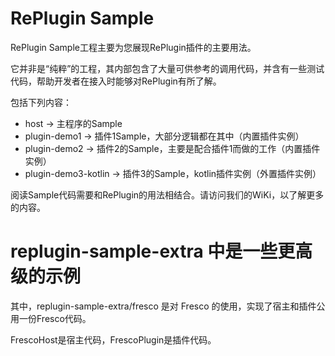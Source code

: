 # RePlugin Sample

RePlugin Sample工程主要为您展现RePlugin插件的主要用法。

它并非是“纯粹”的工程，其内部包含了大量可供参考的调用代码，并含有一些测试代码，帮助开发者在接入时能够对RePlugin有所了解。

包括下列内容：

* host → 主程序的Sample
* plugin-demo1 → 插件1Sample，大部分逻辑都在其中（内置插件实例）   
* plugin-demo2 → 插件2的Sample，主要是配合插件1而做的工作（内置插件实例）
* plugin-demo3-kotlin → 插件3的Sample，kotlin插件实例（外置插件实例）

阅读Sample代码需要和RePlugin的用法相结合。请访问我们的WiKi，以了解更多的内容。


# replugin-sample-extra 中是一些更高级的示例

其中，replugin-sample-extra/fresco 是对 Fresco 的使用，实现了宿主和插件公用一份Fresco代码。

FrescoHost是宿主代码，FrescoPlugin是插件代码。
